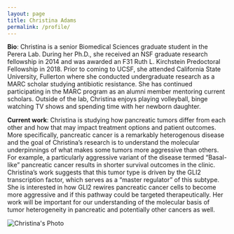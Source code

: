 ```yaml
---
layout: page
title: Christina Adams
permalink: /profile/
---
```


**Bio**: Christina is a senior Biomedical Sciences graduate student in the Perera Lab. During her Ph.D., she received an NSF graduate research fellowship in 2014 and was awarded an F31 Ruth L. Kirchstein Predoctoral Fellowship in 2018. Prior to coming to UCSF, she attended California State University, Fullerton where she conducted undergraduate research as a MARC scholar studying antibiotic resistance. She has continued participating in the MARC program as an alumni member mentoring current scholars. Outside of the lab, Christina enjoys playing volleyball, binge watching TV shows and spending time with her newborn daughter.

**Current work**: Christina is studying how pancreatic tumors differ from each other and how that may impact treatment options and patient outcomes. More specifically, pancreatic cancer is a remarkably heterogenous disease and the goal of Christina’s research is to understand the molecular underpinnings of what makes some tumors more aggressive than others. For example, a particularly aggressive variant of the disease termed “Basal-like” pancreatic cancer results in shorter survival outcomes in the clinic. Christina’s work suggests that this tumor type is driven by the GLI2 transcription factor, which serves as a “master regulator” of this subtype. She is interested in how GLI2 rewires pancreatic cancer cells to become more aggressive and if this pathway could be targeted therapeutically. Her work will be important for our understanding of the molecular basis of tumor heterogeneity in pancreatic and potentially other cancers as well.



![Christina's Photo](../img/Christina.jpg)
